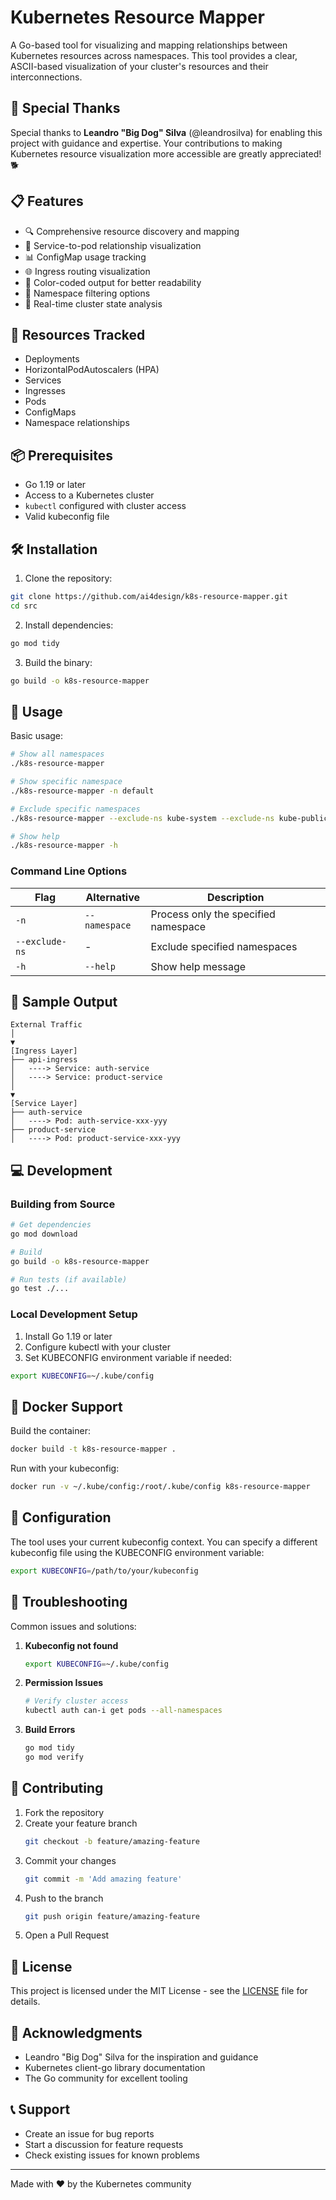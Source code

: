 # Kubernetes Resource Mapper

A Go-based tool for visualizing and mapping relationships between Kubernetes resources across namespaces. This tool provides a clear, ASCII-based visualization of your cluster's resources and their interconnections.

## 🙏 Special Thanks

Special thanks to **Leandro "Big Dog" Silva** (@leandrosilva) for enabling this project with guidance and expertise. Your contributions to making Kubernetes resource visualization more accessible are greatly appreciated! 🐕

## 📋 Features

- 🔍 Comprehensive resource discovery and mapping
- 🔗 Service-to-pod relationship visualization
- 📊 ConfigMap usage tracking
- 🌐 Ingress routing visualization
- 🎨 Color-coded output for better readability
- 🚀 Namespace filtering options
- 📡 Real-time cluster state analysis

## 🌟 Resources Tracked

- Deployments
- HorizontalPodAutoscalers (HPA)
- Services
- Ingresses
- Pods
- ConfigMaps
- Namespace relationships

## 📦 Prerequisites

- Go 1.19 or later
- Access to a Kubernetes cluster
- `kubectl` configured with cluster access
- Valid kubeconfig file

## 🛠️ Installation

1. Clone the repository:
```bash
git clone https://github.com/ai4design/k8s-resource-mapper.git
cd src
```

2. Install dependencies:
```bash
go mod tidy
```

3. Build the binary:
```bash
go build -o k8s-resource-mapper
```

## 🚀 Usage

Basic usage:
```bash
# Show all namespaces
./k8s-resource-mapper

# Show specific namespace
./k8s-resource-mapper -n default

# Exclude specific namespaces
./k8s-resource-mapper --exclude-ns kube-system --exclude-ns kube-public

# Show help
./k8s-resource-mapper -h
```

### Command Line Options

| Flag | Alternative | Description |
|------|-------------|-------------|
| `-n` | `--namespace` | Process only the specified namespace |
| `--exclude-ns` | - | Exclude specified namespaces |
| `-h` | `--help` | Show help message |

## 📝 Sample Output

```plaintext
External Traffic
│
▼
[Ingress Layer]
├── api-ingress
│   ----> Service: auth-service
│   ----> Service: product-service
│
▼
[Service Layer]
├── auth-service
│   ----> Pod: auth-service-xxx-yyy
├── product-service
│   ----> Pod: product-service-xxx-yyy
```

## 💻 Development

### Building from Source

```bash
# Get dependencies
go mod download

# Build
go build -o k8s-resource-mapper

# Run tests (if available)
go test ./...
```

### Local Development Setup

1. Install Go 1.19 or later
2. Configure kubectl with your cluster
3. Set KUBECONFIG environment variable if needed:
```bash
export KUBECONFIG=~/.kube/config
```

## 🐳 Docker Support

Build the container:
```bash
docker build -t k8s-resource-mapper .
```

Run with your kubeconfig:
```bash
docker run -v ~/.kube/config:/root/.kube/config k8s-resource-mapper
```

## 🔧 Configuration

The tool uses your current kubeconfig context. You can specify a different kubeconfig file using the KUBECONFIG environment variable:

```bash
export KUBECONFIG=/path/to/your/kubeconfig
```

## 🐛 Troubleshooting

Common issues and solutions:

1. **Kubeconfig not found**
   ```bash
   export KUBECONFIG=~/.kube/config
   ```

2. **Permission Issues**
   ```bash
   # Verify cluster access
   kubectl auth can-i get pods --all-namespaces
   ```

3. **Build Errors**
   ```bash
   go mod tidy
   go mod verify
   ```

## 🤝 Contributing

1. Fork the repository
2. Create your feature branch
   ```bash
   git checkout -b feature/amazing-feature
   ```
3. Commit your changes
   ```bash
   git commit -m 'Add amazing feature'
   ```
4. Push to the branch
   ```bash
   git push origin feature/amazing-feature
   ```
5. Open a Pull Request

## 📝 License

This project is licensed under the MIT License - see the [LICENSE](LICENSE) file for details.

## 🌟 Acknowledgments

- Leandro "Big Dog" Silva for the inspiration and guidance
- Kubernetes client-go library documentation
- The Go community for excellent tooling

## 📞 Support

- Create an issue for bug reports
- Start a discussion for feature requests
- Check existing issues for known problems

---
Made with ❤️ by the Kubernetes community
